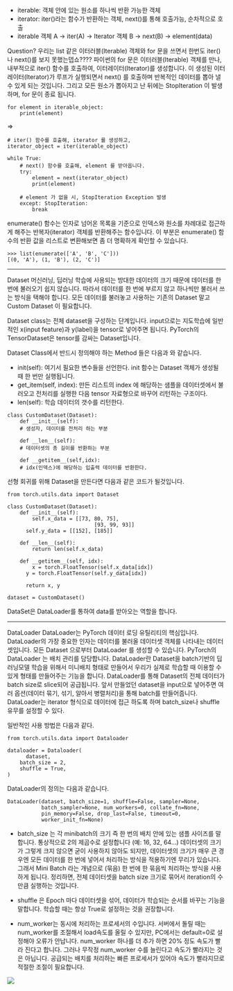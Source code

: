 - iterable: 객체 안에 있는 원소를 하나씩 반환 가능한 객체
- iterator: iter()라는 함수가 반환하는 객체, next()를 통해 호출가능, 순차적으로 호출
- iterable 객체 A -> iter(A) -> Iterator 객체 B -> next(B) -> element(data)

Question? 우리는 list 같은 이터러블(Iterable) 객체와 for 문을 쓰면서 한번도 iter() 나 next()를 보지 못했는뎁쇼????
파이썬의 for 문은 이터러블(Iterable) 객체를 만나, 내부적으로 iter() 함수를 호출하여, 이터레이터(Iterator)를 생성합니다. 이 생성된 이터레이터(Iterator)가 루프가 실행되면서 next() 를 호출하며 반복적인 데이터를 뽑아 낼 수 있게 되는 것입니다. 그리고 모든 원소가 뽑아지고 난 뒤에는 StopIteration 이 발생하며, for 문이 종료 됩니다.

```
for element in iterable_object:
    print(element)
```
=>
```
# iter() 함수를 호출해, iterator 를 생성하고, 
iterator_object = iter(iterable_object)

while True:
    # next() 함수를 호출해, element 를 받아옵니다.
    try:
        element = next(iterator_object)
        print(element)

    # element 가 없을 시, StopIteration Exception 발생
    except: StopIteration:
        break
```

enumerate() 함수는 인자로 넘어온 목록을 기준으로 인덱스와 원소를 차례대로 접근하게 해주는 반복자(iterator) 객체를 반환해주는 함수입니다. 이 부분은 enumerate() 함수의 반환 값을 리스트로 변환해보면 좀 더 명확하게 확인할 수 있습니다.
```
>>> list(enumerate(['A', 'B', 'C']))
[(0, 'A'), (1, 'B'), (2, 'C')]
```

----

Dataset
머신러닝, 딥러닝 학습에 사용되는 방대한 데이터의 크기 때문에 데이터를 한 번에 불러오기 쉽지 않습니다. 따라서 데이터를 한 번에 부르지 않고 하나씩만 불러서 쓰는 방식을 택해야 합니다. 모든 데이터를 불러놓고 사용하는 기존의 Dataset 말고 Custom Dataset 이 필요합니다.

Dataset class는 전체 dataset을 구성하는 단계입니다. input으로는 지도학습에 일반적인 x(input feature)과 y(label)을 tensor로 넣어주면 됩니다. PyTorch의 TensorDataset은 tensor를 감싸는 Dataset입니다.

Dataset Class에서 반드시 정의해야 하는 Method 들은 다음과 와 같습니다.

 - init(self): 여기서 필요한 변수들을 선언한다. init 함수는 Dataset 객체가 생성될 때 한 번만 실행됩니다.
 - get_item(self, index): 만든 리스트의 index 에 해당하는 샘플을 데이터셋에서 불러오고 전처리를 실행한 다음 tensor 자료형으로 바꾸어 리턴하는 구조이다.
 - len(self): 학습 데이터의 갯수를 리턴한다.

```
class CustomDataset(Dataset):
    def __init__(self):
    # 생성자, 데이터를 전처리 하는 부분   

    def __len__(self):
    # 데이터셋의 총 길이를 반환하는 부분   

    def __getitem__(self,idx):
    # idx(인덱스)에 해당하는 입출력 데이터를 반환한다.
```

선형 회귀를 위해 Dataset을 만든다면 다음과 같은 코드가 될것입니다.

```
from torch.utils.data import Dataset

class CustomDataset(Dataset):
    def __init__(self):
        self.x_data = [[73, 80, 75],
                            [93, 99, 93]]
      self.y_data = [[152], [185]]

    def __len__(self):
        return len(self.x_data)

    def __getitem__(self, idx):
        x = torch.FloatTensor(self.x_data[idx])
      y = torch.FloatTensor(self.y_data[idx])

      return x, y

dataset = CustomDataset()
```
DataSet은 DataLoader를 통하여 data를 받아오는 역할을 합니다.

---
DataLoader
DataLoader는 PyTorch 데이터 로딩 유틸리티의 핵심입니다. DataLoader의 가장 중요한 인자는 데이터를 불러올 데이터셋 객체를 나타내는 데이터셋입니다. 모든 Dataset 으로부터 DataLoader 를 생성할 수 있습니다. PyTorch의 DataLoader 는 배치 관리를 담당합니다. DataLoader란 Dataset을 batch기반의 딥러닝모델 학습을 위해서 미니배치 형태로 만들어서 우리가 실제로 학습할 때 이용할 수 있게 형태를 만들어주는 기능을 합니다. DataLoader를 통해 Dataset의 전체 데이터가 batch size로 slice되어 공급됩니다. 앞서 만들었던 dataset을 input으로 넣어주면 여러 옵션(데이터 묶기, 섞기, 알아서 병렬처리)을 통해 batch를 만들어줍니다. DataLoader는 iterator 형식으로 데이터에 접근 하도록 하며 batch_size나 shuffle 유무를 설정할 수 있다.

일반적인 사용 방법은 다음과 같다.

```
from torch.utils.data import Dataloader

dataloader = Dataloader(
      dataset,
    batch_size = 2,
    shuffle = True,
)
```

DataLoader의 정의는 다음과 같습니다.

```
DataLoader(dataset, batch_size=1, shuffle=False, sampler=None,
           batch_sampler=None, num_workers=0, collate_fn=None,
           pin_memory=False, drop_last=False, timeout=0,
           worker_init_fn=None)
```

 - batch_size 는 각 minibatch의 크기 즉 한 번의 배치 안에 있는 샘플 사이즈를 말합니다. 통상적으로 2의 제곱수로 설정합니다 (예: 16, 32, 64...) 데이터셋의 크기가 그렇게 크지 않으면 굳이 사용하지 않아도 되지만, 데이터셋의 크기가 매우 큰 경우엔 모든 데이터를 한 번에 넣어서 처리하는 방식을 적용하기엔 무리가 있습니다. 그래서 Mini Batch 라는 개념으로 (묶음) 한 번에 한 묶음씩 처리하는 방식을 사용하게 됩니다. 정리하면, 전체 데이터셋을 batch size 크기로 묶어서 iteration의 수 만큼 실행하는 것입니다.

 - shuffle 은 Epoch 마다 데이터셋을 섞어, 데이터가 학습되는 순서를 바꾸는 기능을 말합니다. 학습할 때는 항상 True로 설정하는 것을 권장합니다.

 - num_worker는 동시에 처리하는 프로세서의 수입니다. 서버에서 돌릴 때는 num_worker를 조절해서 load속도를 올릴 수 있지만, PC에서는 default=0로 설정해야 오류가 안납니다. num_worker 하나를 더 추가 하면 20% 정도 속도가 빨라 진다고 합니다. 그러나 무작정 num_worker 수를 늘린다고 속도가 빨라지는 것은 아닙니다. 공급되는 배치를 처리하는 빠른 프로세서가 있어야 속도가 빨라지므로 적절한 조절이 필요합니다.

![](https://img1.daumcdn.net/thumb/R1280x0/?scode=mtistory2&fname=https%3A%2F%2Fblog.kakaocdn.net%2Fdn%2FRTEmw%2Fbtrg7W94B87%2FeGpxZW4aD5Cix28s6TYw8K%2Fimg.png)

